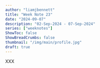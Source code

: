 ```yaml
---
author: "liamjbennett"
title: "Week Note 23"
date: "2024-09-07"
description: "02-Sep-2024 - 07-Sep-2024"
series: ["weeknotes"]
ShowToc: false
ShowBreadCrumbs: false
thumbnail: "/img/main/profile.jpg"
draft: true
---
```


XXX